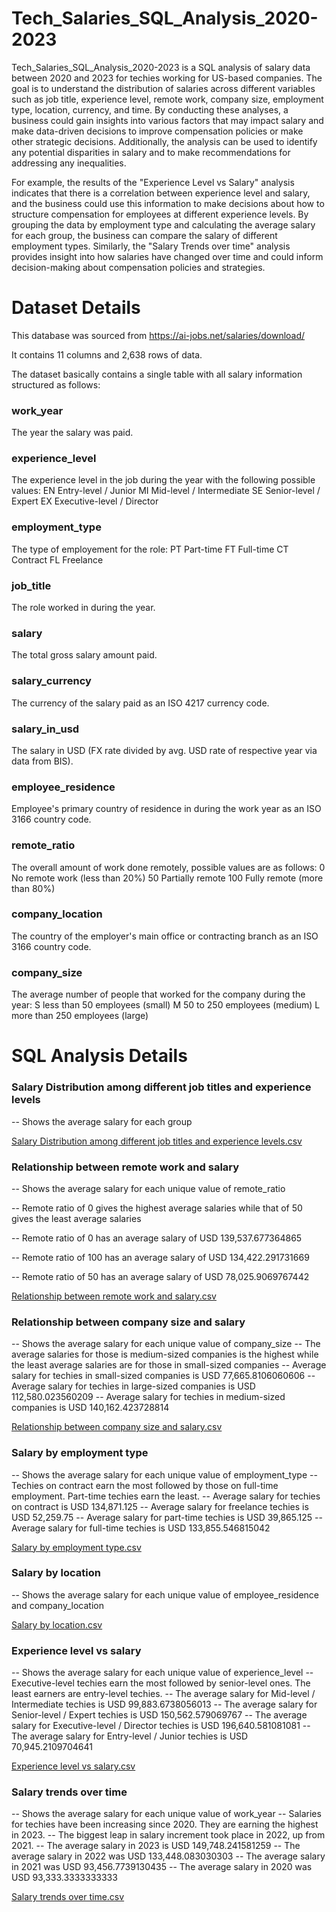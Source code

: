 # Tech_Salaries_SQL_Analysis_2020-2023

Tech_Salaries_SQL_Analysis_2020-2023 is a SQL analysis of salary data between 2020 and 2023 for techies working for US-based companies. The goal is to understand the distribution of salaries across different variables such as job title, experience level, remote work, company size, employment type, location, currency, and time. By conducting these analyses, a business could gain insights into various factors that may impact salary and make data-driven decisions to improve compensation policies or make other strategic decisions. Additionally, the analysis can be used to identify any potential disparities in salary and to make recommendations for addressing any inequalities.

For example, the results of the "Experience Level vs Salary" analysis indicates that there is a correlation between experience level and salary, and the business could use this information to make decisions about how to structure compensation for employees at different experience levels. By grouping the data by employment type and calculating the average salary for each group, the business can compare the salary of different employment types. Similarly, the "Salary Trends over time" analysis provides insight into how salaries have changed over time and could inform decision-making about compensation policies and strategies.

# Dataset Details 

This database was sourced from https://ai-jobs.net/salaries/download/

It contains 11 columns and 2,638 rows of data.

The dataset basically contains a single table with all salary information structured as follows:

### work_year   

The year the salary was paid.

### experience_level    

The experience level in the job during the year with the following possible values:
    EN    Entry-level / Junior
    MI    Mid-level / Intermediate
    SE    Senior-level / Expert
    EX    Executive-level / Director

### employment_type
 
 The type of employement for the role:
    PT    Part-time
    FT    Full-time
    CT    Contract
    FL    Freelance

### job_title

The role worked in during the year.

### salary

The total gross salary amount paid.

### salary_currency

The currency of the salary paid as an ISO 4217 currency code.

### salary_in_usd

The salary in USD (FX rate divided by avg. USD rate of respective year via data from BIS).

### employee_residence

Employee's primary country of residence in during the work year as an ISO 3166 country code.

### remote_ratio

The overall amount of work done remotely, possible values are as follows:
    0     No remote work (less than 20%)
    50    Partially remote
    100   Fully remote (more than 80%)

### company_location

The country of the employer's main office or contracting branch as an ISO 3166 country code.

### company_size

The average number of people that worked for the company during the year:
    S   less than 50 employees (small)
    M   50 to 250 employees (medium)
    L   more than 250 employees (large)
    
# SQL Analysis Details 

### Salary Distribution among different job titles and experience levels
-- Shows the average salary for each group

[Salary Distribution among different job titles and experience levels.csv](https://github.com/jerushaotieno/Tech_Salaries_SQL_Analysis_2020-2023/files/10714340/Salary.Distribution.among.different.job.titles.and.experience.levels.csv)

### Relationship between remote work and salary
-- Shows the average salary for each unique value of remote_ratio

-- Remote ratio of 0 gives the highest average salaries while that of 50 gives the least average salaries

-- Remote ratio of 0 has an average salary of USD 139,537.677364865

-- Remote ratio of 100 has an average salary of USD 134,422.291731669

-- Remote ratio of 50 has an average salary of USD 78,025.9069767442


[Relationship between remote work and salary.csv](https://github.com/jerushaotieno/Tech_Salaries_SQL_Analysis_2020-2023/files/10714346/Relationship.between.remote.work.and.salary.csv)

### Relationship between company size and salary
-- Shows the average salary for each unique value of company_size
-- The average salaries for those is medium-sized companies is the highest while the least average salaries are for those in small-sized companies
-- Average salary for techies in small-sized companies is USD 77,665.8106060606
-- Average salary for techies in large-sized companies is USD 112,580.023560209
-- Average salary for techies in medium-sized companies is USD 140,162.423728814

[Relationship between company size and salary.csv](https://github.com/jerushaotieno/Tech_Salaries_SQL_Analysis_2020-2023/files/10714349/Relationship.between.company.size.and.salary.csv)

### Salary by employment type
-- Shows the average salary for each unique value of employment_type
-- Techies on contract earn the most followed by those on full-time employment. Part-time techies earn the least.
-- Average salary for techies on contract is USD 134,871.125
-- Average salary for freelance techies is USD 52,259.75
-- Average salary for part-time techies is USD 39,865.125
-- Average salary for full-time techies is USD 133,855.546815042

[Salary by employment type.csv](https://github.com/jerushaotieno/Tech_Salaries_SQL_Analysis_2020-2023/files/10714350/Salary.by.employment.type.csv)

### Salary by location
-- Shows the average salary for each unique value of employee_residence and company_location 

[Salary by location.csv](https://github.com/jerushaotieno/Tech_Salaries_SQL_Analysis_2020-2023/files/10714351/Salary.by.location.csv)

### Experience level vs salary
-- Shows the average salary for each unique value of experience_level
-- Executive-level techies earn the most followed by senior-level ones. The least earners are entry-level techies.
-- The average salary for Mid-level / Intermediate techies is USD 99,883.6738056013
-- The average salary for Senior-level / Expert techies is USD 150,562.579069767
-- The average salary for Executive-level / Director techies is USD 196,640.581081081
-- The average salary for Entry-level / Junior techies is USD 70,945.2109704641

[Experience level vs salary.csv](https://github.com/jerushaotieno/Tech_Salaries_SQL_Analysis_2020-2023/files/10714352/Experience.level.vs.salary.csv)

### Salary trends over time
-- Shows the average salary for each unique value of work_year
-- Salaries for techies have been increasing since 2020. They are earning the highest in 2023. 
-- The biggest leap in salary increment took place in 2022, up from 2021.
-- The average salary in 2023 is USD 149,748.241581259
-- The average salary in 2022 was USD 133,448.083030303
-- The average salary in 2021 was USD 93,456.7739130435
-- The average salary in 2020 was USD 93,333.3333333333
 
[Salary trends over time.csv](https://github.com/jerushaotieno/Tech_Salaries_SQL_Analysis_2020-2023/files/10714353/Salary.trends.over.time.csv)
